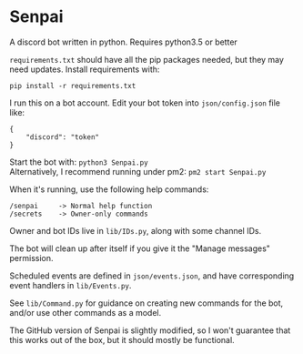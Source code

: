 # Senpai
  
A discord bot written in python. Requires python3.5 or better  

`requirements.txt` should have all the pip packages needed, but they may need updates. 
Install requirements with:  

```
pip install -r requirements.txt
```

I run this on a bot account. Edit your bot token into `json/config.json` file like:

```
{
	"discord": "token"
}
```

Start the bot with: ```python3 Senpai.py```  
Alternatively, I recommend running under pm2: ```pm2 start Senpai.py```

When it's running, use the following help commands:

```
/senpai     -> Normal help function
/secrets    -> Owner-only commands
```

Owner and bot IDs live in `lib/IDs.py`, along with some channel IDs. 

The bot will clean up after itself if you give it the "Manage messages" permission.

Scheduled events are defined in `json/events.json`, and have corresponding event handlers in `lib/Events.py`.

See `lib/Command.py` for guidance on creating new commands for the bot, and/or use other commands as a model.

The GitHub version of Senpai is slightly modified, so I won't guarantee that this works out of the box, 
but it should mostly be functional. 
